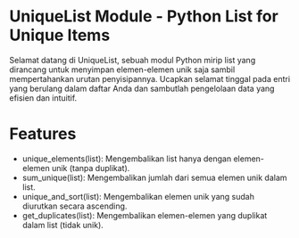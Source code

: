 # UniqueList Module - Python List for Unique Items 
Selamat datang di UniqueList, sebuah modul Python mirip list yang dirancang untuk menyimpan elemen-elemen unik saja sambil mempertahankan urutan penyisipannya. Ucapkan selamat tinggal pada entri yang berulang dalam daftar Anda dan sambutlah pengelolaan data yang efisien dan intuitif.

# Features
- unique_elements(list): Mengembalikan list hanya dengan elemen-elemen unik (tanpa duplikat).<br/>
- sum_unique(list): Mengembalikan jumlah dari semua elemen unik dalam list.<br/>
- unique_and_sort(list): Mengembalikan elemen unik yang sudah diurutkan secara ascending.<br/>
- get_duplicates(list): Mengembalikan elemen-elemen yang duplikat dalam list (tidak unik).<br/>
